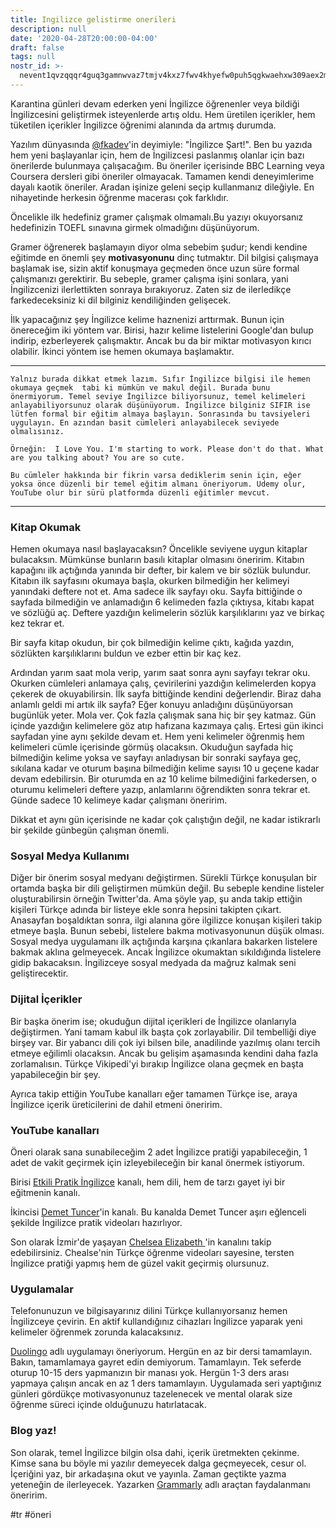 ```yaml
---
title: Ingilizce gelistirme onerileri
description: null
date: '2020-04-28T20:00:00-04:00'
draft: false
tags: null
nostr_id: >-
  nevent1qvzqqqr4guq3gamnwvaz7tmjv4kxz7fwv4khyefw0puh5qgkwaehxw309aex2mrp0yhxummnw3ezucnpdejqz9rhwden5te0wfjkccte9ejxzmt4wvhxjmcprpmhxue69uhhyetvv9ujuumwdae8gtnnda3kjctvqyxhwumn8ghj7mn0wvhxcmmvqyt8wumn8ghj7un9d3shjtnswf5k6ctv9ehx2aqppamhxue69uhkummnw3ezumt0d5q3vamnwvaz7tmjv4kxz7fwdehhxtnnda3kjctvqyd8wumn8ghj7ctjw35kxmr9wvhxcctev4erxtnwv4mhxqg7waehxw309akkcuewv94kgetwd9azuetyw5h8gu30dehhxarjqqsqymefldvpcz98rjwkzc5ng3407uzqfjymszhl0ctzgvwsrldt2tqr4tean
---
```



Karantina günleri devam ederken yeni İngilizce öğrenenler veya bildiği İngilizcesini geliştirmek isteyenlerde artış oldu. Hem üretilen içerikler, hem tüketilen içerikler İngilizce öğrenimi alanında da artmış durumda. 
<!--more-->
Yazılım dünyasında [@fkadev](https://twitter.com/fkadev)'in deyimiyle: "İngilizce Şart!". Ben bu yazıda hem yeni başlayanlar için, hem de İngilizcesi paslanmış olanlar için bazı önerilerde bulunmaya çalışacağım. Bu öneriler içerisinde BBC Learning veya Coursera dersleri gibi öneriler olmayacak. Tamamen kendi deneyimlerime dayalı kaotik öneriler. Aradan işinize geleni seçip kullanmanız dileğiyle. En nihayetinde herkesin öğrenme macerası çok farklıdır. 

Öncelikle ilk hedefiniz gramer çalışmak olmamalı.Bu yazıyı okuyorsanız hedefinizin TOEFL sınavına girmek olmadığını düşünüyorum.

Gramer öğrenerek başlamayın diyor olma sebebim şudur; kendi kendine eğitimde en önemli şey **motivasyonunu** dinç tutmaktır. Dil bilgisi çalışmaya başlamak ise, sizin aktif konuşmaya geçmeden önce uzun süre formal çalışmanızı gerektirir. Bu sebeple, gramer çalışma işini sonlara, yani İngilizcenizi ilerlettikten sonraya bırakıyoruz. Zaten siz de ilerledikçe farkedeceksiniz ki dil bilginiz kendiliğinden gelişecek.

İlk yapacağınız şey İngilizce kelime haznenizi arttırmak. Bunun için önereceğim iki yöntem var. Birisi, hazır kelime listelerini Google'dan bulup indirip, ezberleyerek çalışmaktır. Ancak bu da bir miktar motivasyon kırıcı olabilir. İkinci yöntem ise hemen okumaya başlamaktır. 

---

    Yalnız burada dikkat etmek lazım. Sıfır İngilizce bilgisi ile hemen okumaya geçmek  tabi ki mümkün ve makul değil. Burada bunu önermiyorum. Temel seviye İngilizce biliyorsunuz, temel kelimeleri anlayabiliyorsunuz olarak düşünüyorum. İngilizce bilginiz SIFIR ise lütfen formal bir eğitim almaya başlayın. Sonrasında bu tavsiyeleri uygulayın. En azından basit cümleleri anlayabilecek seviyede olmalısınız. 

    Örneğin:  I Love You. I'm starting to work. Please don't do that. What are you talking about? You are so cute. 

    Bu cümleler hakkında bir fikrin varsa dediklerim senin için, eğer yoksa önce düzenli bir temel eğitim almanı öneriyorum. Udemy olur, YouTube olur bir sürü platformda düzenli eğitimler mevcut. 

---

### Kitap Okumak

Hemen okumaya nasıl başlayacaksın? Öncelikle seviyene uygun kitaplar bulacaksın. Mümkünse bunların basılı kitaplar olmasını öneririm. Kitabın kapağını ilk açtığında yanında bir defter, bir kalem ve bir sözlük bulundur. Kitabın ilk sayfasını okumaya başla, okurken bilmediğin her kelimeyi yanındaki deftere not et. Ama sadece ilk sayfayı oku. Sayfa bittiğinde o sayfada bilmediğin ve anlamadığın 6 kelimeden fazla çıktıysa, kitabı kapat ve sözlüğü aç. Deftere yazdığın kelimelerin sözlük karşılıklarını yaz ve birkaç kez tekrar et. 

Bir sayfa kitap okudun, bir çok bilmediğin kelime çıktı, kağıda yazdın, sözlükten karşılıklarını buldun ve ezber ettin bir kaç kez. 

Ardından yarım saat mola verip, yarım saat sonra aynı sayfayı tekrar oku. Okurken cümleleri anlamaya çalış, çevirilerini yazdığın kelimelerden kopya çekerek de okuyabilirsin. İlk sayfa bittiğinde kendini değerlendir. Biraz daha anlamlı geldi mi artık ilk sayfa? Eğer konuyu anladığını düşünüyorsan bugünlük yeter. Mola ver. Çok fazla çalışmak sana hiç bir şey katmaz. Gün içinde yazdığın kelimelere göz atıp hafızana kazımaya çalış. Ertesi gün ikinci sayfadan yine aynı şekilde devam et. Hem yeni kelimeler öğrenmiş hem kelimeleri cümle içerisinde görmüş olacaksın. Okuduğun sayfada hiç bilmediğin kelime yoksa ve sayfayı anladıysan bir sonraki sayfaya geç, sıkılana kadar ve oturum başına bilmediğin kelime sayısı 10 u geçene kadar devam edebilirsin. Bir oturumda en az 10 kelime bilmediğini farkedersen, o oturumu kelimeleri deftere yazıp, anlamlarını öğrendikten sonra tekrar et. Günde sadece 10 kelimeye kadar çalışmanı öneririm.

Dikkat et aynı gün içerisinde ne kadar çok çalıştığın değil, ne kadar istikrarlı bir şekilde günbegün çalışman önemli.

### Sosyal Medya Kullanımı

Diğer bir önerim sosyal medyanı değiştirmen. Sürekli Türkçe konuşulan bir ortamda başka bir dili geliştirmen mümkün değil. Bu sebeple kendine listeler oluşturabilirsin örneğin Twitter'da. Ama şöyle yap, şu anda takip ettiğin kişileri Türkçe adında bir listeye ekle sonra hepsini takipten çıkart. Anasayfan boşaldıktan sonra, ilgi alanına göre ilgilizce konuşan kişileri takip etmeye başla. Bunun sebebi, listelere bakma motivasyonunun düşük olması. Sosyal medya uygulamanı ilk açtığında karşına çıkanlara bakarken listelere bakmak aklına gelmeyecek. Ancak İngilizce okumaktan sıkıldığında listelere gidip bakacaksın. İngilizceye sosyal medyada da mağruz kalmak seni geliştirecektir.

### Dijital İçerikler

Bir başka önerim ise; okuduğun dijital içerikleri de İngilizce olanlarıyla değiştirmen. Yani tamam kabul ilk başta çok zorlayabilir. Dil tembelliği diye birşey var. Bir yabancı dili çok iyi bilsen bile, anadilinde yazılmış olanı tercih etmeye eğilimli olacaksın. Ancak bu gelişim aşamasında kendini daha fazla zorlamalısın. Türkçe Vikipedi'yi bırakıp İngilizce olana geçmek en başta yapabileceğin bir şey. 

Ayrıca takip ettiğin YouTube kanalları eğer tamamen Türkçe ise, araya İngilizce içerik üreticilerini de dahil etmeni öneririm. 

### YouTube kanalları

Öneri olarak sana sunabileceğim 2 adet İngilizce pratiği yapabileceğin, 1 adet de vakit geçirmek için izleyebileceğin bir kanal önermek istiyorum.

Birisi [Etkili Pratik İngilizce](https://www.YouTube.com/user/etkilipratiking) kanalı, hem dili, hem de tarzı gayet iyi bir eğitmenin kanalı.

İkincisi [Demet Tuncer](https://www.YouTube.com/channel/UCZFxYUEMCctTUas2fUTSdug)'in kanalı. Bu kanalda Demet Tuncer aşırı eğlenceli şekilde İngilizce pratik videoları hazırlıyor.

Son olarak İzmir'de yaşayan [ Chelsea Elizabeth
](https://www.YouTube.com/user/ambivalent14)'in kanalını takip edebilirsiniz. Chealse'nin Türkçe öğrenme videoları sayesine, tersten İngilizce pratiği yapmış hem de güzel vakit geçirmiş olursunuz.

### Uygulamalar

Telefonunuzun ve bilgisayarınız dilini Türkçe kullanıyorsanız hemen İngilizceye çevirin. En aktif kullandığınız cihazları İngilizce yaparak yeni kelimeler öğrenmek zorunda kalacaksınız.

[Duolingo](https://en.duolingo.com/course/en/tr/Learn-English) adlı uygulamayı öneriyorum. Hergün en az bir dersi tamamlayın. Bakın, tamamlamaya gayret edin demiyorum. Tamamlayın. Tek seferde oturup 10-15 ders yapmanızın bir manası yok. Hergün 1-3 ders arası yapmaya çalışın ancak en az 1 ders tamamlayın. Uygulamada seri yaptığınız günleri gördükçe motivasyonunuz tazelenecek ve mental olarak size öğrenme süreci içinde olduğunuzu hatırlatacak. 

### Blog yaz!

Son olarak, temel İngilizce bilgin olsa dahi, içerik üretmekten çekinme. Kimse sana bu böyle mi yazılır demeyecek dalga geçmeyecek, cesur ol. İçeriğini yaz, bir arkadaşına okut ve yayınla. Zaman geçtikte yazma yeteneğin de ilerleyecek. Yazarken [Grammarly](https://app.grammarly.com/) adlı araçtan faydalanmanı öneririm. 

 #tr #öneri

